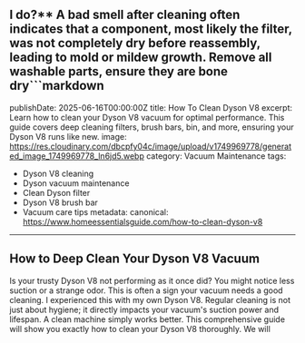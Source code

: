 
 I do?**
    A bad smell after cleaning often indicates that a component, most likely the filter, was not completely dry before reassembly, leading to mold or mildew growth. Remove all washable parts, ensure they are bone dry```markdown
---
publishDate: 2025-06-16T00:00:00Z
title: How To Clean Dyson V8
excerpt: Learn how to clean your Dyson V8 vacuum for optimal performance. This guide covers deep cleaning filters, brush bars, bin, and more, ensuring your Dyson V8 runs like new.
image: https://res.cloudinary.com/dbcpfy04c/image/upload/v1749969778/generated_image_1749969778_ln6jd5.webp
category: Vacuum Maintenance
tags:
  - Dyson V8 cleaning
  - Dyson vacuum maintenance
  - Clean Dyson filter
  - Dyson V8 brush bar
  - Vacuum care tips
metadata:
  canonical: https://www.homeessentialsguide.com/how-to-clean-dyson-v8
---

## How to Deep Clean Your Dyson V8 Vacuum

Is your trusty Dyson V8 not performing as it once did? You might notice less suction or a strange odor. This is often a sign your vacuum needs a good cleaning. I experienced this with my own Dyson V8. Regular cleaning is not just about hygiene; it directly impacts your vacuum's suction power and lifespan. A clean machine simply works better. This comprehensive guide will show you exactly how to clean your Dyson V8 thoroughly. We will